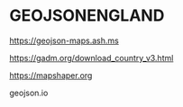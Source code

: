 # GEOJSONENGLAND

https://geojson-maps.ash.ms

https://gadm.org/download_country_v3.html

https://mapshaper.org

geojson.io
